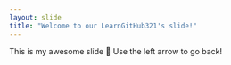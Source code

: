 ```yaml
---
layout: slide
title: "Welcome to our LearnGitHub321's slide!"
---
```

This is my awesome slide 🎉
Use the left arrow to go back!
